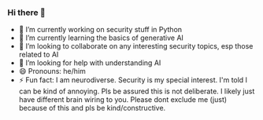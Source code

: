 ### Hi there 👋

- 🔭 I’m currently working on security stuff in Python
- 🌱 I’m currently learning the basics of generative AI
- 👯 I’m looking to collaborate on any interesting security topics, esp those related to AI
- 🤔 I’m looking for help with understanding AI
- 😄 Pronouns: he/him
- ⚡ Fun fact: I am neurodiverse. Security is my special interest.
  I'm told I can be kind of annoying. Pls be assured this is not deliberate. I likely just have different brain wiring to you. Please dont exclude me (just) because of this and pls be kind/constructive. 
  

